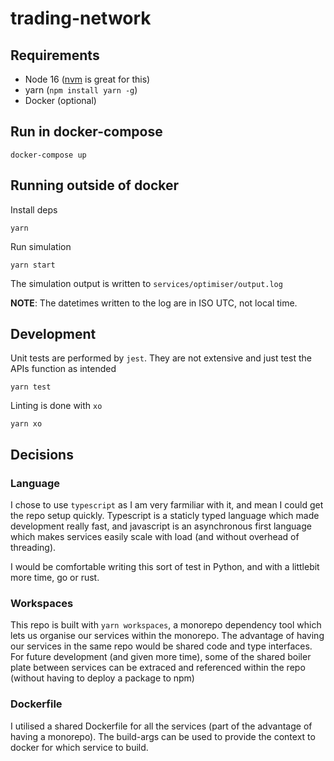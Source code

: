 # trading-network

## Requirements

- Node 16 ([nvm](https://github.com/nvm-sh/nvm) is great for this)
- yarn (`npm install yarn -g`)
- Docker (optional)

## Run in docker-compose

```
docker-compose up
```

## Running outside of docker

Install deps

```
yarn
```

Run simulation

```
yarn start
```

The simulation output is written to `services/optimiser/output.log`

**NOTE**: The datetimes written to the log are in ISO UTC, not local time.

## Development

Unit tests are performed by `jest`. They are not extensive and just test the
APIs function as intended

```
yarn test
```

Linting is done with `xo`

```
yarn xo
```

## Decisions

### Language

I chose to use `typescript` as I am very farmiliar with it, and mean I could get the repo setup quickly.
Typescript is a staticly typed language which made development really fast, and javascript is
an asynchronous first language which makes services easily scale with load (and without overhead of threading).

I would be comfortable writing this sort of test in Python, and with a littlebit more time, go or rust.

### Workspaces

This repo is built with `yarn workspaces`, a monorepo dependency tool which lets us organise our services
within the monorepo. The advantage of having our services in the same repo would be shared code and type interfaces.
For future development (and given more time), some of the shared boiler plate between services can be extraced and
referenced within the repo (without having to deploy a package to npm)

### Dockerfile

I utilised a shared Dockerfile for all the services (part of the advantage of having a monorepo). The build-args can be used
to provide the context to docker for which service to build.
